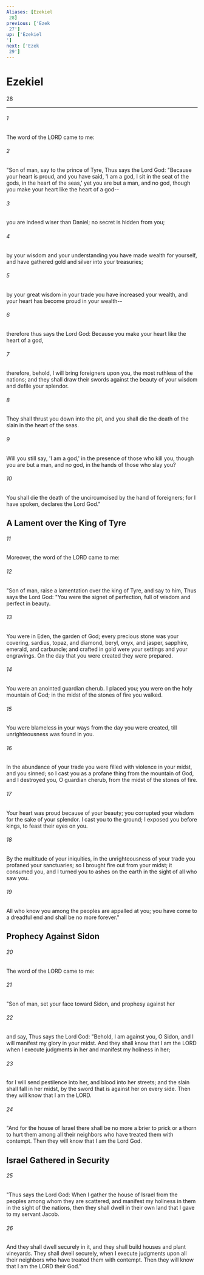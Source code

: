 ```yaml
---
Aliases: [Ezekiel 28]
previous: ['Ezek 27']
up: ['Ezekiel']
next: ['Ezek 29']
---
```

# Ezekiel 28

***
 

###### 1 
The word of the LORD came to me:  

###### 2 
"Son of man, say to the prince of Tyre, Thus says the Lord God: "Because your heart is proud,  and you have said, 'I am a god,  I sit in the seat of the gods,  in the heart of the seas,'  yet you are but a man, and no god,  though you make your heart like the heart of a god--   

###### 3 
you are indeed wiser than Daniel;  no secret is hidden from you;   

###### 4 
by your wisdom and your understanding  you have made wealth for yourself,  and have gathered gold and silver  into your treasuries;   

###### 5 
by your great wisdom in your trade  you have increased your wealth,  and your heart has become proud in your wealth--   

###### 6 
therefore thus says the Lord God:  Because you make your heart  like the heart of a god,   

###### 7 
therefore, behold, I will bring foreigners upon you,  the most ruthless of the nations;  and they shall draw their swords against the beauty of your wisdom  and defile your splendor.   

###### 8 
They shall thrust you down into the pit,  and you shall die the death of the slain  in the heart of the seas.   

###### 9 
Will you still say, 'I am a god,'  in the presence of those who kill you,  though you are but a man, and no god,  in the hands of those who slay you?   

###### 10 
You shall die the death of the uncircumcised  by the hand of foreigners;  for I have spoken, declares the Lord God."  ## A Lament over the King of Tyre  

###### 11 
Moreover, the word of the LORD came to me:  

###### 12 
"Son of man, raise a lamentation over the king of Tyre, and say to him, Thus says the Lord God: "You were the signet of perfection,  full of wisdom and perfect in beauty.   

###### 13 
You were in Eden, the garden of God;  every precious stone was your covering,  sardius, topaz, and diamond,  beryl, onyx, and jasper,  sapphire, emerald, and carbuncle;  and crafted in gold were your settings  and your engravings.  On the day that you were created  they were prepared.   

###### 14 
You were an anointed guardian cherub.  I placed you; you were on the holy mountain of God;  in the midst of the stones of fire you walked.   

###### 15 
You were blameless in your ways  from the day you were created,  till unrighteousness was found in you.   

###### 16 
In the abundance of your trade  you were filled with violence in your midst, and you sinned;  so I cast you as a profane thing from the mountain of God,  and I destroyed you, O guardian cherub,  from the midst of the stones of fire.   

###### 17 
Your heart was proud because of your beauty;  you corrupted your wisdom for the sake of your splendor.  I cast you to the ground;  I exposed you before kings,  to feast their eyes on you.   

###### 18 
By the multitude of your iniquities,  in the unrighteousness of your trade  you profaned your sanctuaries;  so I brought fire out from your midst;  it consumed you,  and I turned you to ashes on the earth  in the sight of all who saw you.   

###### 19 
All who know you among the peoples  are appalled at you;  you have come to a dreadful end  and shall be no more forever."  ## Prophecy Against Sidon  

###### 20 
The word of the LORD came to me:  

###### 21 
"Son of man, set your face toward Sidon, and prophesy against her  

###### 22 
and say, Thus says the Lord God: "Behold, I am against you, O Sidon,  and I will manifest my glory in your midst.  And they shall know that I am the LORD  when I execute judgments in her  and manifest my holiness in her;   

###### 23 
for I will send pestilence into her,  and blood into her streets;  and the slain shall fall in her midst,  by the sword that is against her on every side.  Then they will know that I am the LORD.  

###### 24 
"And for the house of Israel there shall be no more a brier to prick or a thorn to hurt them among all their neighbors who have treated them with contempt. Then they will know that I am the Lord God.  ## Israel Gathered in Security  

###### 25 
"Thus says the Lord God: When I gather the house of Israel from the peoples among whom they are scattered, and manifest my holiness in them in the sight of the nations, then they shall dwell in their own land that I gave to my servant Jacob.  

###### 26 
And they shall dwell securely in it, and they shall build houses and plant vineyards. They shall dwell securely, when I execute judgments upon all their neighbors who have treated them with contempt. Then they will know that I am the LORD their God."
